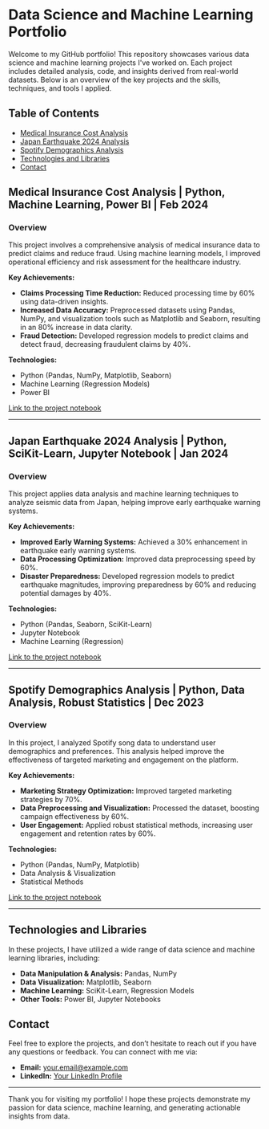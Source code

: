# Data Science and Machine Learning Portfolio

Welcome to my GitHub portfolio! This repository showcases various data science and machine learning projects I've worked on. Each project includes detailed analysis, code, and insights derived from real-world datasets. Below is an overview of the key projects and the skills, techniques, and tools I applied.

## Table of Contents
- [Medical Insurance Cost Analysis](#medical-insurance-cost-analysis)
- [Japan Earthquake 2024 Analysis](#japan-earthquake-2024-analysis)
- [Spotify Demographics Analysis](#spotify-demographics-analysis)
- [Technologies and Libraries](#technologies-and-libraries)
- [Contact](#contact)

## Medical Insurance Cost Analysis | Python, Machine Learning, Power BI | Feb 2024
### Overview
This project involves a comprehensive analysis of medical insurance data to predict claims and reduce fraud. Using machine learning models, I improved operational efficiency and risk assessment for the healthcare industry.

**Key Achievements:**
- **Claims Processing Time Reduction:** Reduced processing time by 60% using data-driven insights.
- **Increased Data Accuracy:** Preprocessed datasets using Pandas, NumPy, and visualization tools such as Matplotlib and Seaborn, resulting in an 80% increase in data clarity.
- **Fraud Detection:** Developed regression models to predict claims and detect fraud, decreasing fraudulent claims by 40%.

**Technologies:**
- Python (Pandas, NumPy, Matplotlib, Seaborn)
- Machine Learning (Regression Models)
- Power BI

[Link to the project notebook](link_to_project)

---

## Japan Earthquake 2024 Analysis | Python, SciKit-Learn, Jupyter Notebook | Jan 2024
### Overview
This project applies data analysis and machine learning techniques to analyze seismic data from Japan, helping improve early earthquake warning systems.

**Key Achievements:**
- **Improved Early Warning Systems:** Achieved a 30% enhancement in earthquake early warning systems.
- **Data Processing Optimization:** Improved data preprocessing speed by 60%.
- **Disaster Preparedness:** Developed regression models to predict earthquake magnitudes, improving preparedness by 60% and reducing potential damages by 40%.

**Technologies:**
- Python (Pandas, Seaborn, SciKit-Learn)
- Jupyter Notebook
- Machine Learning (Regression)

[Link to the project notebook](link_to_project)

---

## Spotify Demographics Analysis | Python, Data Analysis, Robust Statistics | Dec 2023
### Overview
In this project, I analyzed Spotify song data to understand user demographics and preferences. This analysis helped improve the effectiveness of targeted marketing and engagement on the platform.

**Key Achievements:**
- **Marketing Strategy Optimization:** Improved targeted marketing strategies by 70%.
- **Data Preprocessing and Visualization:** Processed the dataset, boosting campaign effectiveness by 60%.
- **User Engagement:** Applied robust statistical methods, increasing user engagement and retention rates by 60%.

**Technologies:**
- Python (Pandas, NumPy, Matplotlib)
- Data Analysis & Visualization
- Statistical Methods

[Link to the project notebook](link_to_project)

---

## Technologies and Libraries
In these projects, I have utilized a wide range of data science and machine learning libraries, including:
- **Data Manipulation & Analysis:** Pandas, NumPy
- **Data Visualization:** Matplotlib, Seaborn
- **Machine Learning:** SciKit-Learn, Regression Models
- **Other Tools:** Power BI, Jupyter Notebooks

## Contact
Feel free to explore the projects, and don’t hesitate to reach out if you have any questions or feedback. You can connect with me via:
- **Email:** your.email@example.com
- **LinkedIn:** [Your LinkedIn Profile](https://www.linkedin.com)

---

Thank you for visiting my portfolio! I hope these projects demonstrate my passion for data science, machine learning, and generating actionable insights from data.

